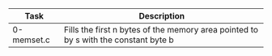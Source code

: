 | Task | Description |
| ----- | ----------- |
| 0-memset.c | Fills the first n bytes of the memory area pointed to by s with the constant byte b |
